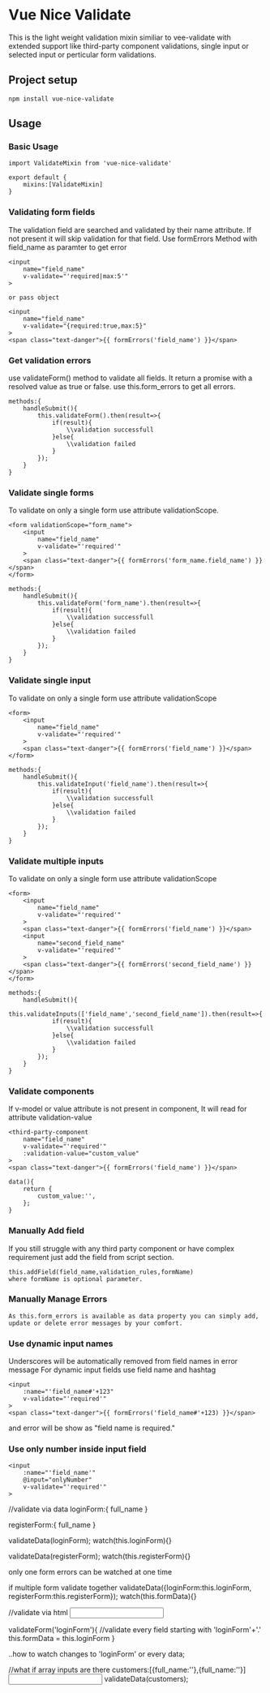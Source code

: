 # Vue Nice Validate
This is the light weight validation mixin similiar to vee-validate with extended support like third-party component validations, single input or selected input or perticular form validations.
## Project setup
```
npm install vue-nice-validate
```

## Usage
### Basic Usage
```
import ValidateMixin from 'vue-nice-validate'

export default {
    mixins:[ValidateMixin]
}
```
### Validating form fields

The validation field are searched and validated by their name attribute. If not present it will skip validation for that field. 
Use formErrors Method with field_name as paramter to get error

```
<input
    name="field_name"
    v-validate="'required|max:5'"
>

or pass object

<input
    name="field_name"
    v-validate="{required:true,max:5}"
>
<span class="text-danger">{{ formErrors('field_name') }}</span>
```
### Get validation errors

use validateForm() method to validate all fields.
It return a promise with a resolved value as true or false.
use this.form_errors to get all errors.
```
methods:{
    handleSubmit(){
        this.validateForm().then(result=>{
            if(result){
                \\validation successfull
            }else{
                \\validation failed
            }
        });
    }
}

```

### Validate single forms

To validate on only a single form use attribute validationScope.
```
<form validationScope="form_name">
    <input
        name="field_name"
        v-validate="'required'"
    >
    <span class="text-danger">{{ formErrors('form_name.field_name') }}</span>
</form>

methods:{
    handleSubmit(){
        this.validateForm('form_name').then(result=>{
            if(result){
                \\validation successfull
            }else{
                \\validation failed
            }
        });
    }
}
```
### Validate single input

To validate on only a single form use attribute validationScope
```
<form>
    <input
        name="field_name"
        v-validate="'required'"
    >
    <span class="text-danger">{{ formErrors('field_name') }}</span>
</form>

methods:{
    handleSubmit(){
        this.validateInput('field_name').then(result=>{
            if(result){
                \\validation successfull
            }else{
                \\validation failed
            }
        });
    }
}
```
### Validate multiple inputs

To validate on only a single form use attribute validationScope
```
<form>
    <input
        name="field_name"
        v-validate="'required'"
    >
    <span class="text-danger">{{ formErrors('field_name') }}</span>
    <input
        name="second_field_name"
        v-validate="'required'"
    >
    <span class="text-danger">{{ formErrors('second_field_name') }}</span>
</form>

methods:{
    handleSubmit(){
        this.validateInputs(['field_name','second_field_name']).then(result=>{
            if(result){
                \\validation successfull
            }else{
                \\validation failed
            }
        });
    }
}
```
### Validate components

If v-model or value attribute is not present in component, It will read for attribute validation-value
```
<third-party-component
    name="field_name"
    v-validate="'required'"
    :validation-value="custom_value"
>
<span class="text-danger">{{ formErrors('field_name') }}</span>

data(){
    return {
        custom_value:'',
    };
}

```
### Manually Add field

If you still struggle with any third party component or have complex requirement just add the field from script section.
```
this.addField(field_name,validation_rules,formName)
where formName is optional parameter.
```

### Manually Manage Errors

```
As this.form_errors is available as data property you can simply add, update or delete error messages by your comfort.
```
### Use dynamic input names

Underscores will be automatically removed from field names in error message
For dynamic input fields use field name and hashtag
```
<input
    :name="'field_name#'+123"
    v-validate="'required'"
>
<span class="text-danger">{{ formErrors('field_name#'+123) }}</span>
```
and error will be show as "field name is required."

### Use only number inside input field
```
<input
    :name="'field_name'"
    @input="onlyNumber"
    v-validate="'required'"
>
```

//validate via data
loginForm:{
    full_name
}

registerForm:{
    full_name
}

validateData(loginForm);
watch(this.loginForm){}

validateData(registerForm);
watch(this.registerForm){}

only one form errors can be watched at one time

if multiple form validate together
validateData({loginForm:this.loginForm, registerForm:this.registerForm});
watch(this.formData){}

//validate via html
<input id="loginForm.full_name">

validateForm('loginForm'){
    //validate every field starting with 'loginForm'+'.'
    this.formData = this.loginForm
}

..how to watch changes to 'loginForm' or every data;

//what if array inputs are there
customers:[{full_name:''},{full_name:''}]
<input id="customers.0.full_name">
validateData(customers);
